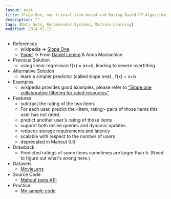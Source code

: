 ```yaml
---
layout: post
title: Slope One, non-trivial item-based and Rating-Based CF Algorithm 
description: ""
tags: [Data Sets, Recommender Systems, Machine Learning]
modified: 2014-01-12
---
```



* References 
    *  wikipedia -> [Slope One](http://en.wikipedia.org/wiki/Slope_One)
    *  [Paper](http://lemire.me/fr/documents/publications/lemiremaclachlan_sdm05.pdf) -> From [Daniel Lemire](https://github.com/lemire?tab=repositories) & Anna Maclachlan
* Previous Solution
    *  using linear regression f(x) = ax+b, leading to severe overfitting
* Alternative Solution
    *  learn a simpler predictor (called slope one) , f(x) = x+b
* Examples 
    *  wikipedia provides good examples, please refer to ["Slope one collaborative filtering for rated resources"](http://en.wikipedia.org/wiki/Slope_One)  
* Features
    *  subtract the rating of the two items
    *  For each user, predict the <item, rating> pairs of those items this user has not rated.
    *  predict another user's rating of those items
    *  support both online queries and dynamic updates
    *  reduces storage requirements and latency
    *  scalable with respect to the number of users
    *  deprecated in Mahout 0.8
* Drawback
    *  Predicted ratings of some items sometimes are larger than 5. (Need to figure out what's wrong here.)
* Datasets 
    *  [MovieLens](http://grouplens.org/datasets/movielens/)  
* Source Code
    *  [Mahout taste API](http://grepcode.com/file/repo1.maven.org/maven2/org.apache.mahout/mahout-core/0.8/org/apache/mahout/cf/taste/impl/recommender/slopeone/SlopeOneRecommender.java#SlopeOneRecommender)  
* Practice
    *  [My sample code](https://github.com/faustineinsun/AIExamples/blob/master/Java/src/main/java/feiyu/com/collaborativefiltering/SlopeOneRecommenderExample.java)  

